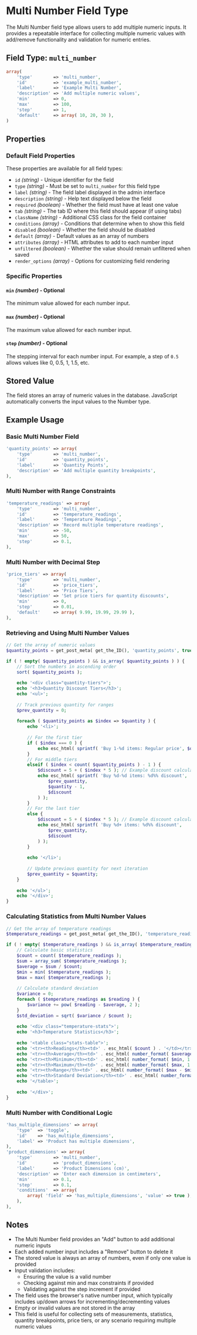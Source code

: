 # Multi Number Field Type

The Multi Number field type allows users to add multiple numeric inputs. It provides a repeatable interface for collecting multiple numeric values with add/remove functionality and validation for numeric entries.

## Field Type: `multi_number`

```php
array(
	'type'        => 'multi_number',
	'id'          => 'example_multi_number',
	'label'       => 'Example Multi Number',
	'description' => 'Add multiple numeric values',
	'min'         => 0,
	'max'         => 100,
	'step'        => 1,
	'default'     => array( 10, 20, 30 ),
)
```

## Properties

### Default Field Properties

These properties are available for all field types:

- `id` _(string)_ - Unique identifier for the field
- `type` _(string)_ - Must be set to `multi_number` for this field type
- `label` _(string)_ - The field label displayed in the admin interface
- `description` _(string)_ - Help text displayed below the field
- `required` _(boolean)_ - Whether the field must have at least one value
- `tab` _(string)_ - The tab ID where this field should appear (if using tabs)
- `className` _(string)_ - Additional CSS class for the field container
- `conditions` _(array)_ - Conditions that determine when to show this field
- `disabled` _(boolean)_ - Whether the field should be disabled
- `default` _(array)_ - Default values as an array of numbers
- `attributes` _(array)_ - HTML attributes to add to each number input
- `unfiltered` _(boolean)_ - Whether the value should remain unfiltered when saved
- `render_options` _(array)_ - Options for customizing field rendering

### Specific Properties

#### `min` _(number)_ - Optional

The minimum value allowed for each number input.

#### `max` _(number)_ - Optional

The maximum value allowed for each number input.

#### `step` _(number)_ - Optional

The stepping interval for each number input. For example, a step of `0.5` allows values like 0, 0.5, 1, 1.5, etc.

## Stored Value

The field stores an array of numeric values in the database. JavaScript automatically converts the input values to the Number type.

## Example Usage

### Basic Multi Number Field

```php
'quantity_points' => array(
	'type'        => 'multi_number',
	'id'          => 'quantity_points',
	'label'       => 'Quantity Points',
	'description' => 'Add multiple quantity breakpoints',
),
```

### Multi Number with Range Constraints

```php
'temperature_readings' => array(
	'type'        => 'multi_number',
	'id'          => 'temperature_readings',
	'label'       => 'Temperature Readings',
	'description' => 'Record multiple temperature readings',
	'min'         => -50,
	'max'         => 50,
	'step'        => 0.1,
),
```

### Multi Number with Decimal Step

```php
'price_tiers' => array(
	'type'        => 'multi_number',
	'id'          => 'price_tiers',
	'label'       => 'Price Tiers',
	'description' => 'Set price tiers for quantity discounts',
	'min'         => 0,
	'step'        => 0.01,
	'default'     => array( 9.99, 19.99, 29.99 ),
),
```

### Retrieving and Using Multi Number Values

```php
// Get the array of numeric values
$quantity_points = get_post_meta( get_the_ID(), 'quantity_points', true );

if ( ! empty( $quantity_points ) && is_array( $quantity_points ) ) {
	// Sort the numbers in ascending order
	sort( $quantity_points );
	
	echo '<div class="quantity-tiers">';
	echo '<h3>Quantity Discount Tiers</h3>';
	echo '<ul>';
	
	// Track previous quantity for ranges
	$prev_quantity = 0;
	
	foreach ( $quantity_points as $index => $quantity ) {
		echo '<li>';
		
		// For the first tier
		if ( $index === 0 ) {
			echo esc_html( sprintf( 'Buy 1-%d items: Regular price', $quantity - 1 ) );
		} 
		// For middle tiers
		elseif ( $index < count( $quantity_points ) - 1 ) {
			$discount = 5 + ( $index * 5 ); // Example discount calculation
			echo esc_html( sprintf( 'Buy %d-%d items: %d%% discount', 
				$prev_quantity, 
				$quantity - 1,
				$discount
			) );
		}
		// For the last tier
		else {
			$discount = 5 + ( $index * 5 ); // Example discount calculation
			echo esc_html( sprintf( 'Buy %d+ items: %d%% discount', 
				$prev_quantity,
				$discount
			) );
		}
		
		echo '</li>';
		
		// Update previous quantity for next iteration
		$prev_quantity = $quantity;
	}
	
	echo '</ul>';
	echo '</div>';
}
```

### Calculating Statistics from Multi Number Values

```php
// Get the array of temperature readings
$temperature_readings = get_post_meta( get_the_ID(), 'temperature_readings', true );

if ( ! empty( $temperature_readings ) && is_array( $temperature_readings ) ) {
	// Calculate basic statistics
	$count = count( $temperature_readings );
	$sum = array_sum( $temperature_readings );
	$average = $sum / $count;
	$min = min( $temperature_readings );
	$max = max( $temperature_readings );
	
	// Calculate standard deviation
	$variance = 0;
	foreach ( $temperature_readings as $reading ) {
		$variance += pow( $reading - $average, 2 );
	}
	$std_deviation = sqrt( $variance / $count );
	
	echo '<div class="temperature-stats">';
	echo '<h3>Temperature Statistics</h3>';
	
	echo '<table class="stats-table">';
	echo '<tr><th>Readings</th><td>' . esc_html( $count ) . '</td></tr>';
	echo '<tr><th>Average</th><td>' . esc_html( number_format( $average, 1 ) ) . ' °C</td></tr>';
	echo '<tr><th>Minimum</th><td>' . esc_html( number_format( $min, 1 ) ) . ' °C</td></tr>';
	echo '<tr><th>Maximum</th><td>' . esc_html( number_format( $max, 1 ) ) . ' °C</td></tr>';
	echo '<tr><th>Range</th><td>' . esc_html( number_format( $max - $min, 1 ) ) . ' °C</td></tr>';
	echo '<tr><th>Standard Deviation</th><td>' . esc_html( number_format( $std_deviation, 2 ) ) . '</td></tr>';
	echo '</table>';
	
	echo '</div>';
}
```

### Multi Number with Conditional Logic

```php
'has_multiple_dimensions' => array(
	'type'  => 'toggle',
	'id'    => 'has_multiple_dimensions',
	'label' => 'Product has multiple dimensions',
),
'product_dimensions' => array(
	'type'        => 'multi_number',
	'id'          => 'product_dimensions',
	'label'       => 'Product Dimensions (cm)',
	'description' => 'Enter each dimension in centimeters',
	'min'         => 0.1,
	'step'        => 0.1,
	'conditions'  => array(
		array( 'field' => 'has_multiple_dimensions', 'value' => true ),
	),
),
```

## Notes

- The Multi Number field provides an "Add" button to add additional numeric inputs
- Each added number input includes a "Remove" button to delete it
- The stored value is always an array of numbers, even if only one value is provided
- Input validation includes:
  - Ensuring the value is a valid number
  - Checking against min and max constraints if provided
  - Validating against the step increment if provided
- The field uses the browser's native number input, which typically includes up/down arrows for incrementing/decrementing values
- Empty or invalid values are not stored in the array
- This field is useful for collecting sets of measurements, statistics, quantity breakpoints, price tiers, or any scenario requiring multiple numeric values